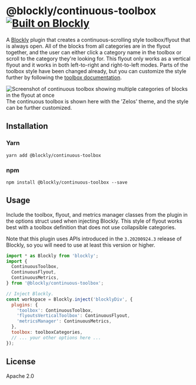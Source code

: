 # @blockly/continuous-toolbox [![Built on Blockly](https://tinyurl.com/built-on-blockly)](https://github.com/google/blockly)

A [Blockly](https://www.npmjs.com/package/blockly) plugin that creates a continuous-scrolling style toolbox/flyout that is always open. All of the blocks from all categories are in the flyout together, and the user can either click a category name in the toolbox or scroll to the category they're looking for. This flyout only works as a vertical flyout and it works in both left-to-right and right-to-left modes. Parts of the toolbox style have been changed already, but you can customize the style further by following the [toolbox documentation](https://developers.google.com/blockly/guides/configure/web/toolbox).

![Screenshot of continuous toolbox showing multiple categories of blocks in the flyout at once](https://github.com/google/blockly-samples/blob/master/plugins/continuous-toolbox/screenshot.png?raw=true)
The continuous toolbox is shown here with the 'Zelos' theme, and the style can be further customized.

## Installation

### Yarn

```
yarn add @blockly/continuous-toolbox
```

### npm

```
npm install @blockly/continuous-toolbox --save
```

## Usage

Include the toolbox, flyout, and metrics manager classes from the plugin in the options struct used when injecting Blockly. This style of flyout works best with a toolbox definition that does not use collapsible categories.

Note that this plugin uses APIs introduced in the `3.20200924.3` release of Blockly, so you will need to use at least this version or higher.

```js
import * as Blockly from 'blockly';
import {
  ContinuousToolbox,
  ContinuousFlyout,
  ContinuousMetrics,
} from '@blockly/continuous-toolbox';

// Inject Blockly.
const workspace = Blockly.inject('blocklyDiv', {
  plugins: {
    'toolbox': ContinuousToolbox,
    'flyoutsVerticalToolbox': ContinuousFlyout,
    'metricsManager': ContinuousMetrics,
  },
  toolbox: toolboxCategories,
  // ... your other options here ...
});
```

## License

Apache 2.0
